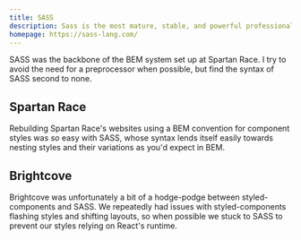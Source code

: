 ```yaml
---
title: SASS
description: Sass is the most mature, stable, and powerful professional grade CSS extension language in the world.
homepage: https://sass-lang.com/
---
```


SASS was the backbone of the BEM system set up at Spartan Race. I try to avoid the need for a preprocessor when possible, but find the syntax of SASS second to none.

## Spartan Race

Rebuilding Spartan Race's websites using a BEM convention for component styles was _so_ easy with SASS, whose syntax lends itself easily towards nesting styles and their variations as you'd expect in BEM.

## Brightcove

Brightcove was unfortunately a bit of a hodge-podge between styled-components and SASS. We repeatedly had issues with styled-components flashing styles and shifting layouts, so when possible we stuck to SASS to prevent our styles relying on React's runtime.
